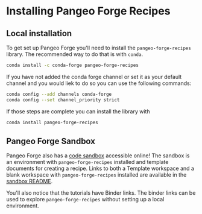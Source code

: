 # Installing Pangeo Forge Recipes

## Local installation

To get set up Pangeo Forge you'll need to install the `pangeo-forge-recipes` library. The recommended way to do that is with `conda`.

```sh
conda install -c conda-forge pangeo-forge-recipes
```

If you have not added the conda forge channel or set it as your default channel and you would liek to do so you can use the following commands:

```sh
conda config --add channels conda-forge
conda config --set channel_priority strict
```

If those steps are complete you can install the library with

```sh
conda install pangeo-forge-recipes
```

## Pangeo Forge Sandbox

Pangeo Forge also has a [code sandbox](https://github.com/pangeo-forge/sandbox) accessible online! The sandbox is an environment with `pangeo-forge-recipes` installed and template documents for creating a recipe. Links to both a Template workspace and a blank workspace with `pangeo-forge-recipes` installed are available in the [sandbox README](https://github.com/pangeo-forge/sandbox/blob/main/README.md).

You'll also notice that the tutorials have Binder links. The binder links can be used to explore `pangeo-forge-recipes` without setting up a local environment.

